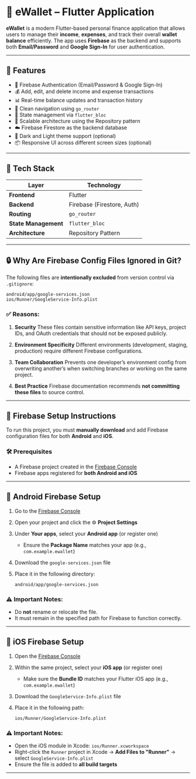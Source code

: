 # 💸 eWallet – Flutter Application

**eWallet** is a modern Flutter-based personal finance application that allows users to manage their **income**, **expenses**, and track their overall **wallet balance** efficiently. The app uses **Firebase** as the backend and supports both **Email/Password** and **Google Sign-In** for user authentication.

---

## 📱 Features

* 🔐 Firebase Authentication (Email/Password & Google Sign-In)
* 💰 Add, edit, and delete income and expense transactions
* 📊 Real-time balance updates and transaction history
* 🧭 Clean navigation using `go_router`
* 🔄 State management via `flutter_bloc`
* 🔌 Scalable architecture using the Repository pattern
* ☁️ Firebase Firestore as the backend database
* 🌙 Dark and Light theme support (optional)
* 📦 Responsive UI across different screen sizes (optional)

---

## 🔧 Tech Stack

| Layer                | Technology                 |
| -------------------- | -------------------------- |
| **Frontend**         | Flutter                    |
| **Backend**          | Firebase (Firestore, Auth) |
| **Routing**          | `go_router`                |
| **State Management** | `flutter_bloc`             |
| **Architecture**     | Repository Pattern         |

---

## 🔒 Why Are Firebase Config Files Ignored in Git?

The following files are **intentionally excluded** from version control via `.gitignore`:

```gitignore
android/app/google-services.json
ios/Runner/GoogleService-Info.plist
```

### ✅ Reasons:

1. **Security**
   These files contain sensitive information like API keys, project IDs, and OAuth credentials that should not be exposed publicly.

2. **Environment Specificity**
   Different environments (development, staging, production) require different Firebase configurations.

3. **Team Collaboration**
   Prevents one developer’s environment config from overwriting another’s when switching branches or working on the same project.

4. **Best Practice**
   Firebase documentation recommends **not committing these files** to source control.

---

## 🧭 Firebase Setup Instructions

To run this project, you must **manually download** and add Firebase configuration files for both **Android** and **iOS**.

### 🛠️ Prerequisites

* A Firebase project created in the [Firebase Console](https://console.firebase.google.com/)
* Firebase apps registered for **both Android and iOS**

---

## 🤖 Android Firebase Setup

1. Go to the [Firebase Console](https://console.firebase.google.com/)
2. Open your project and click the ⚙️ **Project Settings**
3. Under **Your apps**, select your **Android app** (or register one)

   * Ensure the **Package Name** matches your app (e.g., `com.example.ewallet`)
4. Download the `google-services.json` file
5. Place it in the following directory:

   ```
   android/app/google-services.json
   ```

### ⚠️ Important Notes:

* Do **not** rename or relocate the file.
* It must remain in the specified path for Firebase to function correctly.

---

## 🍏 iOS Firebase Setup

1. Open the [Firebase Console](https://console.firebase.google.com/)
2. Within the same project, select your **iOS app** (or register one)

   * Make sure the **Bundle ID** matches your Flutter iOS app (e.g., `com.example.ewallet`)
3. Download the `GoogleService-Info.plist` file
4. Place it in the following path:

   ```
   ios/Runner/GoogleService-Info.plist
   ```

### ⚠️ Important Notes:

* Open the iOS module in Xcode: `ios/Runner.xcworkspace`
* Right-click the `Runner` project in Xcode → **Add Files to "Runner"** → select `GoogleService-Info.plist`
* Ensure the file is added to **all build targets**

---
